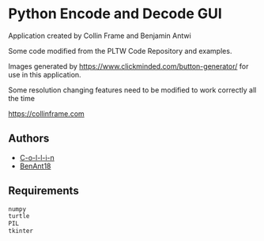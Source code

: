 
# Python Encode and Decode GUI

Application created by Collin Frame and Benjamin Antwi

Some code modified from the PLTW Code Repository and examples.

Images generated by https://www.clickminded.com/button-generator/ for use in this application.

Some resolution changing features need to be modified to work correctly all the time

https://collinframe.com

## Authors

- [C-o-l-l-i-n](https://www.github.com/C-o-l-l-i-n)
- [BenAnt18](https://www.github.com/BenAnt18)


## Requirements


```bash
numpy
turtle
PIL
tkinter
```
    
